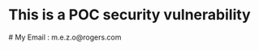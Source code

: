 
<html>
<head>
  <title> Hello Strikingly </title>
  </head>
  <body>
    <h1> This is a POC security vulnerability </h1>
    <p> # My Email : m.e.z.o@rogers.com </p>
      </body>
</html>
